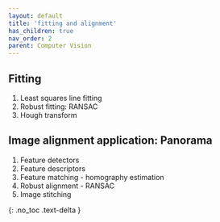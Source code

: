 ```yaml
---
layout: default
title: 'fitting and alignment'
has_children: true
nav_order: 2
parent: Computer Vision
---
```


## Fitting
1. Least squares line fitting
2. Robust fitting: RANSAC
3. Hough transform

## Image alignment application: Panorama

1. Feature detectors 
2. Feature descriptors
3. Feature matching - homography estimation 
4. Robust alignment - RANSAC
5. Image stitching  
   
{: .no_toc .text-delta }




